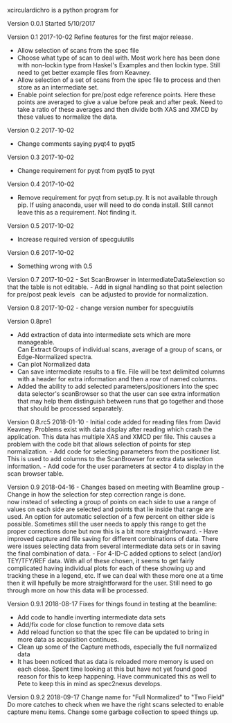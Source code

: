 xcirculardichro is a python program for


Version 0.0.1 
	Started 5/10/2017
	
Version 0.1   2017-10-02
Refine features for the first major release.  
 - Allow selection of scans from the spec file
 - Choose what type of scan to deal with.  Most work here has been done with 
   non-lockin type from Haskel's Examples and then lockin type.  Still need to 
   get better example files from Keavney.
 - Allow selection of a set of scans from the spec file to process and then store 
   as an intermediate set.
 - Enable point selection for pre/post edge reference points.  Here these points
   are averaged to give a value before peak and after peak.  Need to take a 
   ratio of these averages and then divide both XAS and XMCD by these values to 
   normalize the data.
   
Version 0.2   2017-10-02
  - Change comments saying pyqt4 to pyqt5 	
  
Version 0.3   2017-10-02
  - Change requirement for pyqt from pyqt5 to pyqt

Version 0.4   2017-10-02
  - Remove requirement for pyqt from setup.py.  It is not available through pip.
    If using anaconda, user will need to do conda install.  Still cannot leave 
    this as a requirement.  Not finding it.
    
Version 0.5  2017-10-02
   - Increase required version of specguiutils
   
Version 0.6  2017-10-02
   - Something wrong with 0.5
   
Version 0.7 2017-10-02
	- Set ScanBrowser in IntermediateDataSelexction so that the table is not 
	  editable.
    - Add in signal handling so that point selection for pre/post peak levels 
      can be adjusted to provide for normalization.
    
Version 0.8 2017-10-02
    - change version number for specguiutils
    
Version 0.8pre1
   - Add extraction of data into intermediate sets which are more manageable.  
   Can Extract Groups of individual scans, average of a group of scans, or 
   Edge-Normalized spectra.  
   - Can  plot Normalized data
   - Can save intermediate results to a file.  File will be text delimited columns with a header for extra information and then a row of named columns.
   - Added the ability to add selected parameters/positioners into the spec data selector's scanBrowser so that the user can see extra information that may help them distinguish between runs that go together and those that should be processed separately.

Version 0.8.rc5 2018-01-10
    - Initial code added for reading files from David Keavney.  Problems exist with data display after reading which crash the application. This data has multiple XAS and XMCD per file.  This causes a problem with the code bit that allows selection of points for step normalization.
    - Add code for selecting parameters from the positioner list.   This is used to add columns to the ScanBrowser for extra data selection information.
    - Add code for the user parameters at sector 4 to display in the scan browser table.

Version 0.9 2018-04-16
    - Changes based on meeting with Beamline group
    - Change in how the selection for step correction range is done.  
    now instead of selecting a group of points on each side to use a
    range of values on each side are selected and points that lie inside 
    that range are used.  An option for automatic selection of a few 
    percent on either side is possible.  Sometimes still the user needs 
    to apply this range to get the proper corrections done but now this 
    is a bit more straightforward.
    - Have improved capture and file saving for different combinations of
    data.  There were issues selecting data from several intermediate data 
    sets or in saving the final combination of data.
    - For 4-ID-C added options to select (and/or) TEY/TFY/REF data.  With
    all of these chosen, it seems to get fairly complicated having individual
    plots for each of these showing up and tracking these in a legend, etc.
    If we can deal with these more one at a time then it will hpefully be 
    more straightforward for the user.  Still need to go through more on 
    how this data will be processed.
    
 Version 0.9.1 2018-08-17
 Fixes for things found in testing at the beamline:
   - Add code to handle inverting intermediate data sets
   - Add/fix code for close function to remove data sets
   - Add reload function so that the spec file can be updated to bring in more data as acquisition continues.
   - Clean up some of the Capture methods, especially the full normalized data
   - It has been noticed that as data is reloaded more memory is used on each close.  Spent time looking at this but have not yet found good reason for this to keep happening.  Have communicated this as well to Pete to keep this in mind as spec2nexus develops.
   
   Version 0.9.2 2018-09-17
   Change name for "Full Normalized" to "Two Field"
   Do more catches to check when we have the right scans selected to enable 
   capture menu items.
   Change some garbage collection to speed things up.